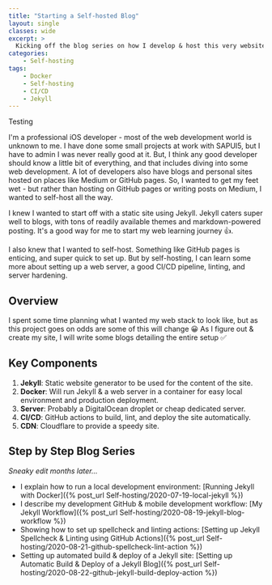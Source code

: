 ```yaml
---
title: "Starting a Self-hosted Blog"
layout: single
classes: wide
excerpt: >
  Kicking off the blog series on how I develop & host this very website 😎
categories: 
    - Self-hosting
tags:
    - Docker
    - Self-hosting
    - CI/CD
    - Jekyll
---
```


Testing

I'm a professional iOS developer - most of the web development world is unknown to me. I have done some small projects at work with SAPUI5, but I have to admin I was never really good at it. But, I think any good developer should know a little bit of everything, and that includes diving into some web development. A lot of developers also have blogs and personal sites hosted on places like Medium or GitHub pages. So, I wanted to get my feet wet - but rather than hosting on GitHub pages or writing posts on Medium, I wanted to self-host all the way.

I knew I wanted to start off with a static site using Jekyll. Jekyll caters super well to blogs, with tons of readily available themes and markdown-powered posting. It's a good way for me to start my web learning journey 👍.

I also knew that I wanted to self-host. Something like GitHub pages is enticing, and super quick to set up. But by self-hosting, I can learn some more about setting up a web server, a good CI/CD pipeline, linting, and server hardening.

## Overview

I spent some time planning what I wanted my web stack to look like, but as this project goes on odds are some of this will change 😀
As I figure out & create my site, I will write some blogs detailing the entire setup ✅

## Key Components

1. __Jekyll__: Static website generator to be used for the content of the site.
2. __Docker__: Will run Jekyll & a web server in a container for easy local environment and production deployment.
3. __Server__: Probably a DigitalOcean droplet or cheap dedicated server.
4. __CI/CD__: GitHub actions to build, lint, and deploy the site automatically.
5. __CDN__: Cloudflare to provide a speedy site.

## Step by Step Blog Series

*Sneaky edit months later...*

- I explain how to run a local development environment: [Running Jekyll with Docker]({% post_url Self-hosting/2020-07-19-local-jekyll %})
- I describe my development GitHub & mobile development workflow: [My Jekyll Workflow]({% post_url Self-hosting/2020-08-19-jekyll-blog-workflow %})
- Showing how to set up spellcheck and linting actions: [Setting up Jekyll Spellcheck & Linting using GitHub Actions]({% post_url Self-hosting/2020-08-21-github-spellcheck-lint-action %})
- Setting up automated build & deploy of a Jekyll site: [Setting up Automatic Build & Deploy of a Jekyll Blog]({% post_url Self-hosting/2020-08-22-github-jekyll-build-deploy-action %})
